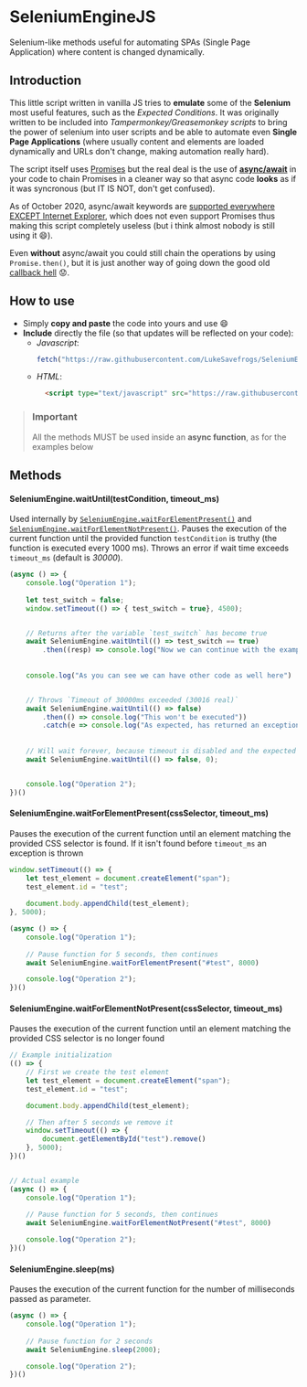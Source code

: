 # SeleniumEngineJS
Selenium-like methods useful for automating SPAs (Single Page Application) where content is changed dynamically.

## Introduction 
This little script written in vanilla JS tries to **emulate** some of the **Selenium** most useful features, such as the _Expected Conditions_. It was originally written to be included into _Tampermonkey/Greasemonkey scripts_ to bring the power of selenium into user scripts and be able to automate even **Single Page Applications** (where usually content and elements are loaded dynamically and URLs don't change, making automation really hard).

The script itself uses [Promises](https://developer.mozilla.org/en-US/docs/Web/JavaScript/Reference/Global_Objects/Promise) but the real deal is the use of [**async/await**](https://javascript.info/async-await) in your code to chain Promises in a cleaner way so that async code **looks** as if it was syncronous (but IT IS NOT, don't get confused). 

As of October 2020, async/await keywords are [supported everywhere EXCEPT Internet Explorer](https://developer.mozilla.org/en-US/docs/Web/JavaScript/Reference/Statements/async_function#Browser_compatibility), which does not even support Promises thus making this script completely useless (but i think almost nobody is still using it :smile:). 

Even **without** async/await you could still chain the operations by using `Promise.then()`, but it is just another way of going down the good old [callback hell](http://callbackhell.com/) :worried:.

## How to use
- Simply **copy and paste** the code into yours and use :smile:
- **Include** directly the file (so that updates will be reflected on your code):
    - _Javascript_: 
      ```javascript
      fetch("https://raw.githubusercontent.com/LukeSavefrogs/SeleniumEngineJS/main/src/SeleniumEngine.js").then(data => data.text()).then(body => eval(body))
      ```
    - _HTML_:
      ```html
        <script type="text/javascript" src="https://raw.githubusercontent.com/LukeSavefrogs/SeleniumEngineJS/main/src/SeleniumEngine.js"></script>
      ```

> ### Important
> All the methods MUST be used inside an **async function**, as for the examples below

## Methods
#### SeleniumEngine.waitUntil(testCondition, timeout_ms)
Used internally by [`SeleniumEngine.waitForElementPresent()`](#seleniumenginewaitforelementpresentcssselector-timeout_ms) and [`SeleniumEngine.waitForElementNotPresent()`](#seleniumenginewaitforelementnotpresentcssselector-timeout_ms). Pauses the execution of the current function until the provided function `testCondition` is truthy (the function is executed every 1000 ms). Throws an error if wait time exceeds `timeout_ms` (default is _30000_).

```javascript
(async () => {
    console.log("Operation 1");
    
    let test_switch = false;
    window.setTimeout(() => { test_switch = true}, 4500);


    // Returns after the variable `test_switch` has become true
    await SeleniumEngine.waitUntil(() => test_switch == true)
        .then((resp) => console.log("Now we can continue with the example. We have waited for %d ms", resp.time));
    
    
    console.log("As you can see we can have other code as well here")


    // Throws `Timeout of 30000ms exceeded (30016 real)`
    await SeleniumEngine.waitUntil(() => false)
        .then(() => console.log("This won't be executed"))
        .catch(e => console.log("As expected, has returned an exception: %o", e));
    
    
    // Will wait forever, because timeout is disabled and the expected condition is NEVER met
    await SeleniumEngine.waitUntil(() => false, 0);


    console.log("Operation 2");
})()
```

#### SeleniumEngine.waitForElementPresent(cssSelector, timeout_ms)
Pauses the execution of the current function until an element matching the provided CSS selector is found. If it isn't found before `timeout_ms` an exception is thrown

```javascript
window.setTimeout(() => {
    let test_element = document.createElement("span");
    test_element.id = "test";
    
    document.body.appendChild(test_element);
}, 5000);

(async () => {
    console.log("Operation 1");
    
    // Pause function for 5 seconds, then continues
    await SeleniumEngine.waitForElementPresent("#test", 8000)

    console.log("Operation 2");
})()
```

#### SeleniumEngine.waitForElementNotPresent(cssSelector, timeout_ms)
Pauses the execution of the current function until an element matching the provided CSS selector is no longer found

```javascript
// Example initialization
(() => {
    // First we create the test element
    let test_element = document.createElement("span");
    test_element.id = "test";

    document.body.appendChild(test_element);

    // Then after 5 seconds we remove it
    window.setTimeout(() => {
        document.getElementById("test").remove()
    }, 5000);
})()


// Actual example
(async () => {
    console.log("Operation 1");
    
    // Pause function for 5 seconds, then continues
    await SeleniumEngine.waitForElementNotPresent("#test", 8000)

    console.log("Operation 2");
})()
```

#### SeleniumEngine.sleep(ms)
Pauses the execution of the current function for the number of milliseconds passed as parameter.

```javascript
(async () => {
    console.log("Operation 1");
    
    // Pause function for 2 seconds
    await SeleniumEngine.sleep(2000);

    console.log("Operation 2");
})()
```
